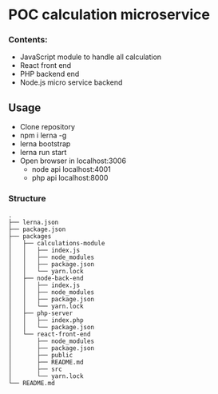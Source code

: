 # POC calculation microservice

### Contents:

* JavaScript module to handle all calculation
* React front end
* PHP backend end 
* Node.js micro service backend

## Usage

* Clone repository
* npm i lerna -g
* lerna bootstrap
* lerna run start
* Open browser in localhost:3006
  * node api localhost:4001
  * php api localhost:8000

### Structure

```text
.
├── lerna.json
├── package.json
├── packages
│   ├── calculations-module
│   │   ├── index.js
│   │   ├── node_modules
│   │   ├── package.json
│   │   └── yarn.lock
│   ├── node-back-end
│   │   ├── index.js
│   │   ├── node_modules
│   │   ├── package.json
│   │   └── yarn.lock
│   ├── php-server
│   │   ├── index.php
│   │   └── package.json
│   └── react-front-end
│       ├── node_modules
│       ├── package.json
│       ├── public
│       ├── README.md
│       ├── src
│       └── yarn.lock
└── README.md
```